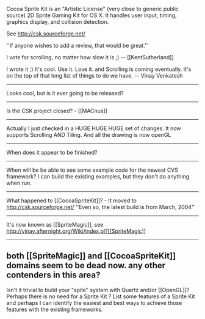 Cocoa Sprite Kit is an "Artistic License" (very close to generic public source) 2D Sprite Gaming Kit for OS X. It handles user input, timing, graphics display, and collision detection.

See http://csk.sourceforge.net/

''If anyone wishes to add a review, that would be great.''


I vote for scrolling, no matter how slow it is ;)
-- [[KentSutherland]]

I wrote it ;)  It's cool.  Use it.  Love it.  and Scrolling is coming eventually.  It's on the top of that long list of things to do we have.
-- Vinay Venkatesh

----

Looks cool, but is it ever going to be released?

----

Is the CSK project closed? - [[MACnus]]

----

Actually I just checked in a HUGE HUGE HUGE set of changes.  It now supports Scrolling AND Tiling.  And all the drawing is now openGL

----

When does it appear to be finished?

----

When will be be able to see some example code for the newest CVS framework?  I can build the existing examples, but they don't do anything when run.

----

What happened to [[CocoaSpriteKit]]? - It moved to http://csk.sourceforge.net/ ''Even so, the latest build is from March, 2004''

----

It's now known as [[SpriteMagic]], see http://vinay.afternight.org/Wiki/index.pl?[[SpriteMagic]]

----

both [[SpriteMagic]] and [[CocoaSpriteKit]] domains seem to be dead now. any other contenders in this area?
----
Isn't it trivial to build your "spite" system with Quartz and/or [[OpenGL]]?  Perhaps there is no need for a Sprite Kit ?  List some features of a Sprite Kit and perhaps I can identify the easiest and best ways to achieve those features with the existing frameworks.